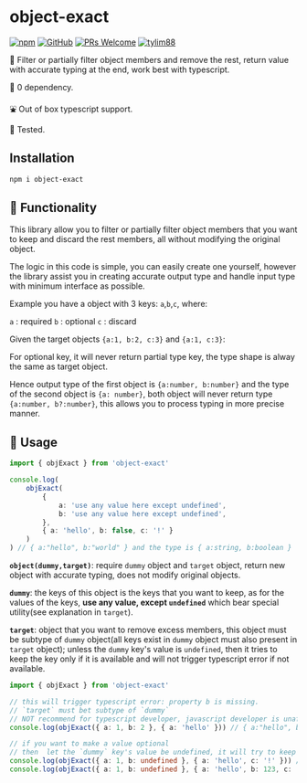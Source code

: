 # object-exact

[![npm](https://img.shields.io/npm/v/object-exact)](https://www.npmjs.com/package/object-exact) [![GitHub](https://img.shields.io/github/license/tylim88/object-exact)](https://github.com/tylim88/object-exact/blob/master/LICENSE) [![PRs Welcome](https://img.shields.io/badge/PRs-welcome-brightgreen.svg?style=flat-square)](https://github.com/tylim88/object-exact/pulls) [![tylim88](https://circleci.com/gh/tylim88/object-exact.svg?style=shield)](<[LINK](https://github.com/tylim88/object-exact#object-exact)>)

🐤 Filter or partially filter object members and remove the rest, return value with accurate typing at the end, work best with typescript.

🥰 0 dependency.

⛲️ Out of box typescript support.

🦺 Tested.

## Installation

```bash
npm i object-exact
```

## 🦗 Functionality

This library allow you to filter or partially filter object members that you want to keep and discard the rest members, all without modifying the original object.

The logic in this code is simple, you can easily create one yourself, however the library assist you in creating accurate output type and handle input type with minimum interface as possible.

Example you have a object with 3 keys: `a`,`b`,`c`, where:

`a` : required
`b` : optional
`c` : discard

Given the target objects `{a:1, b:2, c:3}` and `{a:1, c:3}`:

For optional key, it will never return partial type key, the type shape is alway the same as target object.

Hence output type of the first object is `{a:number, b:number}` and the type of the second object is `{a: number}`, both object will never return type `{a:number, b?:number}`, this allows you to process typing in more precise manner.

## 🎵 Usage

```ts
import { objExact } from 'object-exact'

console.log(
	objExact(
		{
			a: 'use any value here except undefined',
			b: 'use any value here except undefined',
		},
		{ a: 'hello', b: false, c: '!' }
	)
) // { a:"hello", b:"world" } and the type is { a:string, b:boolean }
```

**`object(dummy,target)`**: require `dummy` object and `target` object, return new object with accurate typing, does not modify original objects.

**`dummy`**: the keys of this object is the keys that you want to keep, as for the values of the keys, **use any value, except `undefined`** which bear special utility(see explanation in `target`).

**`target`**: object that you want to remove excess members, this object must be subtype of `dummy` object(all keys exist in `dummy` object must also present in `target` object); unless the `dummy` key's value is `undefined`, then it tries to keep the key only if it is available and will not trigger typescript error if not available.

```ts
import { objExact } from 'object-exact'

// this will trigger typescript error: property b is missing.
// `target` must bet subtype of `dummy`
// NOT recommend for typescript developer, javascript developer is unaffected
console.log(objExact({ a: 1, b: 2 }, { a: 'hello' })) // { a:"hello", b: undefined } and the type is { a: unknown, b: unknown } <- wasted

// if you want to make a value optional
// then  let the `dummy` key's value be undefined, it will try to keep the key if it is available in `target`
console.log(objExact({ a: 1, b: undefined }, { a: 'hello', c: '!' })) // { a:"hello" } and the type is {a: string}
console.log(objExact({ a: 1, b: undefined }, { a: 'hello', b: 123, c: '!' })) // { a:"hello", b:123 } and the type is {a: string, b: number}
```
